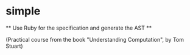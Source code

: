 simple
======

** Use Ruby for the specification and generate the AST **

(Practical course from the book "Understanding Computation", by Tom Stuart)
